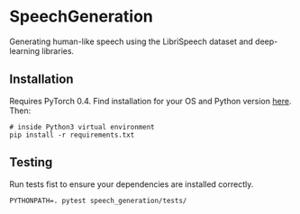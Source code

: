 # SpeechGeneration

Generating human-like speech using the LibriSpeech dataset and deep-learning libraries.

## Installation 

Requires PyTorch 0.4. Find installation for your OS and Python version [here](https://www.pytorch.org). Then:

```shell
# inside Python3 virtual environment
pip install -r requirements.txt
```

## Testing

Run tests fist to ensure your dependencies are installed correctly.

```
PYTHONPATH=. pytest speech_generation/tests/

